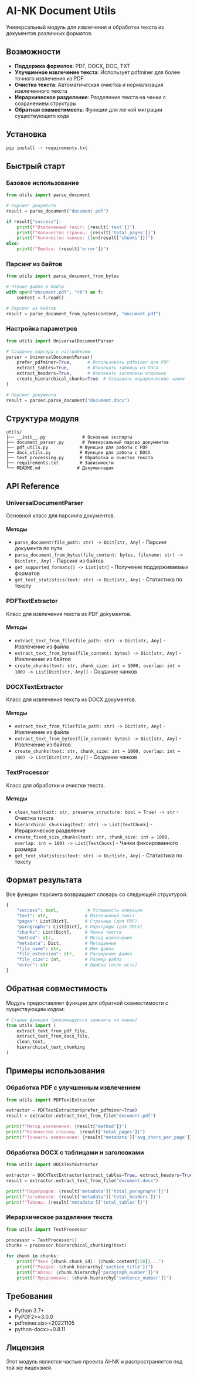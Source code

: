 # AI-NK Document Utils

Универсальный модуль для извлечения и обработки текста из документов различных форматов.

## Возможности

- **Поддержка форматов**: PDF, DOCX, DOC, TXT
- **Улучшенное извлечение текста**: Использует pdfminer для более точного извлечения из PDF
- **Очистка текста**: Автоматическая очистка и нормализация извлеченного текста
- **Иерархическое разделение**: Разделение текста на чанки с сохранением структуры
- **Обратная совместимость**: Функции для легкой миграции существующего кода

## Установка

```bash
pip install -r requirements.txt
```

## Быстрый старт

### Базовое использование

```python
from utils import parse_document

# Парсинг документа
result = parse_document("document.pdf")

if result["success"]:
    print(f"Извлеченный текст: {result['text']}")
    print(f"Количество страниц: {result['total_pages']}")
    print(f"Количество чанков: {len(result['chunks'])}")
else:
    print(f"Ошибка: {result['error']}")
```

### Парсинг из байтов

```python
from utils import parse_document_from_bytes

# Чтение файла в байты
with open("document.pdf", "rb") as f:
    content = f.read()

# Парсинг из байтов
result = parse_document_from_bytes(content, "document.pdf")
```

### Настройка параметров

```python
from utils import UniversalDocumentParser

# Создание парсера с настройками
parser = UniversalDocumentParser(
    prefer_pdfminer=True,      # Использовать pdfminer для PDF
    extract_tables=True,       # Извлекать таблицы из DOCX
    extract_headers=True,      # Извлекать заголовки отдельно
    create_hierarchical_chunks=True  # Создавать иерархические чанки
)

# Парсинг документа
result = parser.parse_document("document.docx")
```

## Структура модуля

```
utils/
├── __init__.py              # Основные экспорты
├── document_parser.py       # Универсальный парсер документов
├── pdf_utils.py            # Функции для работы с PDF
├── docx_utils.py           # Функции для работы с DOCX
├── text_processing.py      # Обработка и очистка текста
├── requirements.txt        # Зависимости
└── README.md              # Документация
```

## API Reference

### UniversalDocumentParser

Основной класс для парсинга документов.

#### Методы

- `parse_document(file_path: str) -> Dict[str, Any]` - Парсинг документа по пути
- `parse_document_from_bytes(file_content: bytes, filename: str) -> Dict[str, Any]` - Парсинг из байтов
- `get_supported_formats() -> List[str]` - Получение поддерживаемых форматов
- `get_text_statistics(text: str) -> Dict[str, Any]` - Статистика по тексту

### PDFTextExtractor

Класс для извлечения текста из PDF документов.

#### Методы

- `extract_text_from_file(file_path: str) -> Dict[str, Any]` - Извлечение из файла
- `extract_text_from_bytes(file_content: bytes) -> Dict[str, Any]` - Извлечение из байтов
- `create_chunks(text: str, chunk_size: int = 1000, overlap: int = 100) -> List[Dict[str, Any]]` - Создание чанков

### DOCXTextExtractor

Класс для извлечения текста из DOCX документов.

#### Методы

- `extract_text_from_file(file_path: str) -> Dict[str, Any]` - Извлечение из файла
- `extract_text_from_bytes(file_content: bytes) -> Dict[str, Any]` - Извлечение из байтов
- `create_chunks(text: str, chunk_size: int = 1000, overlap: int = 100) -> List[Dict[str, Any]]` - Создание чанков

### TextProcessor

Класс для обработки и очистки текста.

#### Методы

- `clean_text(text: str, preserve_structure: bool = True) -> str` - Очистка текста
- `hierarchical_chunking(text: str) -> List[TextChunk]` - Иерархическое разделение
- `create_fixed_size_chunks(text: str, chunk_size: int = 1000, overlap: int = 100) -> List[TextChunk]` - Чанки фиксированного размера
- `get_text_statistics(text: str) -> Dict[str, Any]` - Статистика по тексту

## Формат результата

Все функции парсинга возвращают словарь со следующей структурой:

```python
{
    "success": bool,           # Успешность операции
    "text": str,              # Извлеченный текст
    "pages": List[Dict],      # Страницы (для PDF)
    "paragraphs": List[Dict], # Параграфы (для DOCX)
    "chunks": List[Dict],     # Чанки текста
    "method": str,            # Метод извлечения
    "metadata": Dict,         # Метаданные
    "file_name": str,         # Имя файла
    "file_extension": str,    # Расширение файла
    "file_size": int,         # Размер файла
    "error": str              # Ошибка (если есть)
}
```

## Обратная совместимость

Модуль предоставляет функции для обратной совместимости с существующим кодом:

```python
# Старые функции (рекомендуется заменить на новые)
from utils import (
    extract_text_from_pdf_file,
    extract_text_from_docx_file,
    clean_text,
    hierarchical_text_chunking
)
```

## Примеры использования

### Обработка PDF с улучшенным извлечением

```python
from utils import PDFTextExtractor

extractor = PDFTextExtractor(prefer_pdfminer=True)
result = extractor.extract_text_from_file("document.pdf")

print(f"Метод извлечения: {result['method']}")
print(f"Количество страниц: {result['total_pages']}")
print(f"Точность извлечения: {result['metadata']['avg_chars_per_page']} символов на страницу")
```

### Обработка DOCX с таблицами и заголовками

```python
from utils import DOCXTextExtractor

extractor = DOCXTextExtractor(extract_tables=True, extract_headers=True)
result = extractor.extract_text_from_file("document.docx")

print(f"Параграфов: {result['metadata']['total_paragraphs']}")
print(f"Заголовков: {result['metadata']['total_headers']}")
print(f"Таблиц: {result['metadata']['total_tables']}")
```

### Иерархическое разделение текста

```python
from utils import TextProcessor

processor = TextProcessor()
chunks = processor.hierarchical_chunking(text)

for chunk in chunks:
    print(f"Чанк {chunk.chunk_id}: {chunk.content[:50]}...")
    print(f"Раздел: {chunk.hierarchy['section_title']}")
    print(f"Абзац: {chunk.hierarchy['paragraph_number']}")
    print(f"Предложение: {chunk.hierarchy['sentence_number']}")
```

## Требования

- Python 3.7+
- PyPDF2>=3.0.0
- pdfminer.six>=20221105
- python-docx>=0.8.11

## Лицензия

Этот модуль является частью проекта AI-NK и распространяется под той же лицензией.
